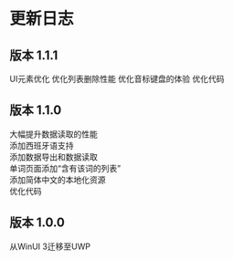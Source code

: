 # 更新日志

## 版本 1.1.1

UI元素优化
优化列表删除性能
优化音标键盘的体验
优化代码

## 版本 1.1.0

大幅提升数据读取的性能  
添加西班牙语支持  
添加数据导出和数据读取  
单词页面添加“含有该词的列表”  
添加简体中文的本地化资源  
优化代码

## 版本 1.0.0

从WinUI 3迁移至UWP
